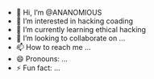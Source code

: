 - 👋 Hi, I’m @ANANOMIOUS
- 👀 I’m interested in  hacking coading
- 🌱 I’m currently learning ethical hacking
- 💞️ I’m looking to collaborate on ...
- 📫 How to reach me ...
- 😄 Pronouns: ...
- ⚡ Fun fact: ...

<!---
ANANOMIOUS/ANANOMIOUS is a ✨ special ✨ repository because its `README.md` (this file) appears on your GitHub profile.
You can click the Preview link to take a look at your changes.
--->
